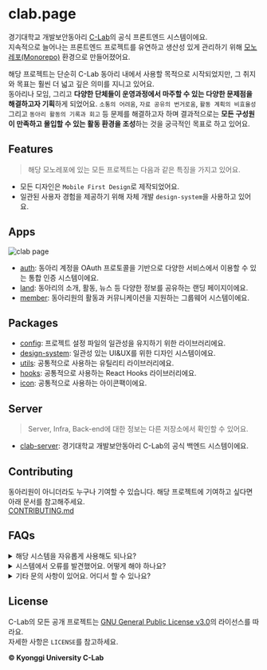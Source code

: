 # clab.page

경기대학교 개발보안동아리 [C-Lab](https://www.clab.page/)의 공식 프론트엔드 시스템이에요.  
지속적으로 늘어나는 프론트엔드 프로젝트를 유연하고 생산성 있게 관리하기 위해 [모노레포(Monorepo)](https://en.wikipedia.org/wiki/Monorepo) 환경으로 만들어졌어요.

해당 프로젝트는 단순히 C-Lab 동아리 내에서 사용할 목적으로 시작되었지만, 그 취지와 목표는 훨씬 더 넓고 깊은 의미를 지니고 있어요.  
동아리나 모임, 그리고 **다양한 단체들이 운영과정에서 마주할 수 있는 다양한 문제점을 해결하고자 기획**하게 되었어요. `소통의 어려움`, `자료 공유의 번거로움`, `활동 계획의 비효율성` 그리고 `동아리 활동의 기록과 회고` 등 문제를 해결하고자 하며 결과적으로는 **모든 구성원이 만족하고 몰입할 수 있는 활동 환경을 조성**하는 것을 궁극적인 목표로 하고 있어요.

## Features

> 해당 모노레포에 있는 모든 프로젝트는 다음과 같은 특징을 가지고 있어요.

- 모든 디자인은 `Mobile First Design`로 제작되었어요.
- 일관된 사용자 경험을 제공하기 위해 자체 개발 `design-system`을 사용하고 있어요.

## Apps

![clab page](https://github.com/KGU-C-Lab/clab.page/assets/39869096/2611c6e1-6b42-45aa-9489-7a92c5a18ec7)

- [auth](/apps/auth/README.md): 동아리 계정을 OAuth 프로토콜을 기반으로 다양한 서비스에서 이용할 수 있는 통합 인증 시스템이에요.
- [land](/apps/land/README.md): 동아리의 소개, 활동, 뉴스 등 다양한 정보를 공유하는 랜딩 페이지이에요.
- [member](/apps/member/README.md): 동아리원의 활동과 커뮤니케이션을 지원하는 그룹웨어 시스템이에요.

## Packages

- [config](/packages/config/README.md): 프로젝트 설정 파일의 일관성을 유지하기 위한 라이브러리에요.
- [design-system](/packages/design-system/README.md): 일관성 있는 UI&UX를 위한 디자인 시스템이에요.
- [utils](/packages/utils/README.md): 공통적으로 사용하는 유틸리티 라이브러리에요.
- [hooks](/packages/hooks/README.md): 공통적으로 사용하는 React Hooks 라이브러리에요.
- [icon](/packages/icon/README.md): 공통적으로 사용하는 아이콘팩이에요.

## Server

> Server, Infra, Back-end에 대한 정보는 다른 저장소에서 확인할 수 있어요.

- [clab-server](https://github.com/KGU-C-Lab/clab-server): 경기대학교 개발보안동아리 C-Lab의 공식 백엔드 시스템이에요.

## Contributing

동아리원이 아니더라도 누구나 기여할 수 있습니다. 해당 프로젝트에 기여하고 싶다면 아래 문서를 참고해주세요.  
[CONTRIBUTING.md](CONTRIBUTING.md)

## FAQs

<details>
  <summary>해당 시스템을 자유롭게 사용해도 되나요?</summary>
  네, 가능합니다! 이 프로젝트는 GNU 라이센스 하에 배포되어 있으며, 라이센스 조건에 따라 자유롭게 사용하실 수 있습니다.
</details>

<details>
  <summary>시스템에서 오류를 발견했어요. 어떻게 해야 하나요?</summary>
  모든 사용자의 기여를 환영합니다! 버그를 발견하셨거나 프로젝트에 기여하고 싶으신 경우, 프로젝트의 <code>Contributing</code> 섹션을 확인해주세요.
</details>

<details>
  <summary>기타 문의 사항이 있어요. 어디서 할 수 있나요?</summary>
  Github에 기재된 <code>EMail</code>에 문의 남겨주시거나 [공식 홈페이지](https://www.clab.page/) <code>라이브챗(채널톡)</code>을 이용해주세요.
</details>

## License

C-Lab의 모든 공개 프로젝트는 [GNU General Public License v3.0](https://www.gnu.org/licenses/gpl-3.0.html)의 라이선스를 따라요.  
자세한 사항은 `LICENSE`를 참고하세요.

**© Kyonggi University C-Lab**
